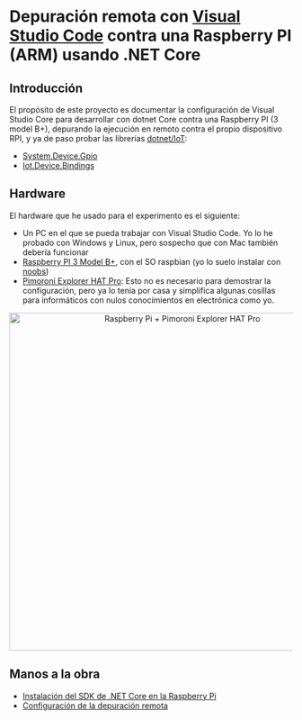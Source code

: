 # Depuración remota con [Visual Studio Code](https://code.visualstudio.com/) contra una Raspberry PI (ARM) usando .NET Core

## Introducción
El propósito de este proyecto es documentar la configuración de Visual Studio Core para desarrollar con dotnet Core contra una Raspberry PI (3 model B+), depurando la ejecución en remoto contra el propio dispositivo RPI, y ya de paso probar las librerías [dotnet/IoT](https://github.com/dotnet/iot):

- [System.Device.Gpio](https://www.nuget.org/packages/System.Device.Gpio)
- [Iot.Device.Bindings](https://www.nuget.org/packages/Iot.Device.Bindings)

## Hardware

El hardware que he usado para el experimento es el siguiente:

- Un PC en el que se pueda trabajar con Visual Studio Code. Yo lo he probado con Windows y Linux, pero sospecho que con Mac también debería funcionar
- [Raspberry PI 3 Model B+](https://www.amazon.es/Raspberry-Pi-Modelo-Quad-Core-Cortex-A53/dp/B01CD5VC92/ref=sr_1_5?adgrpid=55370211799&gclid=Cj0KCQjwhdTqBRDNARIsABsOl9_XuV-11w1ou5v2E8CJSscBMwfcuj8J_InfQMlVR0yHqltFcVEcIS8aAvjhEALw_wcB&hvadid=275352942953&hvdev=c&hvlocphy=1005548&hvnetw=g&hvpos=1t1&hvqmt=b&hvrand=340737966009266941&hvtargid=aud-611252828140%3Akwd-297141455894&hydadcr=23141_1737717&keywords=raspberry+pi+3+official&qid=1565878317&s=gateway&sr=8-5), con el SO raspbian (yo lo suelo instalar con [noobs](https://www.raspberrypi.org/downloads/noobs/))
- [Pimoroni Explorer HAT Pro](https://www.amazon.es/Pimoroni-PIM082-Explorer-HAT-Pro/dp/B00WWQ20MG/ref=sr_1_2?__mk_es_ES=%C3%85M%C3%85%C5%BD%C3%95%C3%91&keywords=Pimoroni+Explorer+Hat&qid=1565878434&refinements=p_85%3A831314031&rnid=831276031&rps=1&s=gateway&sr=8-2): Esto no es necesario para demostrar la configuración, pero ya lo tenía por casa y simplifica algunas cosillas para informáticos con nulos conocimientos en electrónica como yo.

<div style="text-align: center;">
    <img alt="Raspberry Pi + Pimoroni Explorer HAT Pro" src="https://user-images.githubusercontent.com/10654401/63101233-e88c4b80-bf78-11e9-87ff-20e7a2809c40.png" width="600px" />
</div>

## Manos a la obra

- [Instalación del SDK de .NET Core en la Raspberry Pi](/doc/netcore-install.md)
- [Configuración de la depuración remota](/doc/remote-debugging.md)